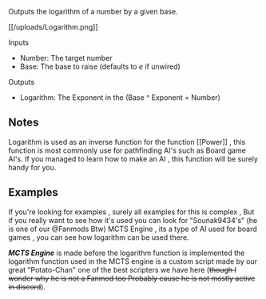 Outputs the logarithm of a number by a given base.

[[/uploads/Logarithm.png]]

Inputs
- Number: The target number
- Base: The base to raise (defaults to *e* if unwired)

Outputs
- Logarithm: The Exponent in the (Base ^ Exponent = Number)

## Notes
Logarithm is used as an inverse function for the function [[Power]] , this function is most commonly use for pathfinding AI's such as Board game AI's. If you managed to learn how to make an AI , this function will be surely handy for you.

## Examples
If you're looking for examples , surely all examples for this is complex , But if you really want to see how it's used you can look for "Sounak9434's" (he is one of our @Fanmods Btw) MCTS Engine , its a type of AI used for board games , you can see how logarithm can be used there.

***MCTS Engine*** is made before the logarithm function is implemented the logarithm function used in the MCTS engine is a custom script made by our great "Potato-Chan" one of the best scripters we have here (~~though I wonder why he is not a Fanmod too Probably cause he is not mostly active in discord~~).